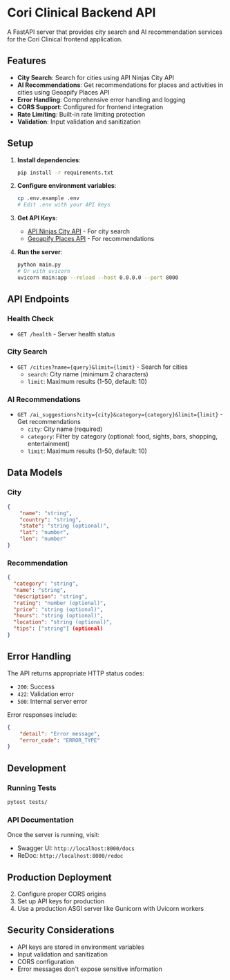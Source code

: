# Cori Clinical Backend API

A FastAPI server that provides city search and AI recommendation services for the Cori Clinical frontend application.

## Features

-   **City Search**: Search for cities using API Ninjas City API
-   **AI Recommendations**: Get recommendations for places and activities in cities using Geoapify Places API
-   **Error Handling**: Comprehensive error handling and logging
-   **CORS Support**: Configured for frontend integration
-   **Rate Limiting**: Built-in rate limiting protection
-   **Validation**: Input validation and sanitization

## Setup

1. **Install dependencies**:

    ```bash
    pip install -r requirements.txt
    ```

2. **Configure environment variables**:

    ```bash
    cp .env.example .env
    # Edit .env with your API keys
    ```

3. **Get API Keys**:

    - [API Ninjas City API](https://api-ninjas.com/api/city) - For city search
    - [Geoapify Places API](https://www.geoapify.com/places-api) - For recommendations

4. **Run the server**:
    ```bash
    python main.py
    # Or with uvicorn
    uvicorn main:app --reload --host 0.0.0.0 --port 8000
    ```

## API Endpoints

### Health Check

-   `GET /health` - Server health status

### City Search

-   `GET /cities?name={query}&limit={limit}` - Search for cities
    -   `search`: City name (minimum 2 characters)
    -   `limit`: Maximum results (1-50, default: 10)

### AI Recommendations

-   `GET /ai_suggestions?city={city}&category={category}&limit={limit}` - Get recommendations
    -   `city`: City name (required)
    -   `category`: Filter by category (optional: food, sights, bars, shopping, entertainment)
    -   `limit`: Maximum results (1-50, default: 10)

## Data Models

### City

```json
{
	"name": "string",
	"country": "string",
	"state": "string (optional)",
	"lat": "number",
	"lon": "number"
}
```

### Recommendation

```json
{
  "category": "string",
  "name": "string",
  "description": "string",
  "rating": "number (optional)",
  "price": "string (optional)",
  "hours": "string (optional)",
  "location": "string (optional)",
  "tips": ["string"] (optional)
}
```

## Error Handling

The API returns appropriate HTTP status codes:

-   `200`: Success
-   `422`: Validation error
-   `500`: Internal server error

Error responses include:

```json
{
	"detail": "Error message",
	"error_code": "ERROR_TYPE"
}
```

## Development

### Running Tests

```bash
pytest tests/
```

### API Documentation

Once the server is running, visit:

-   Swagger UI: `http://localhost:8000/docs`
-   ReDoc: `http://localhost:8000/redoc`

## Production Deployment

2. Configure proper CORS origins
3. Set up API keys for production
4. Use a production ASGI server like Gunicorn with Uvicorn workers

## Security Considerations

-   API keys are stored in environment variables
-   Input validation and sanitization
-   CORS configuration
-   Error messages don't expose sensitive information
